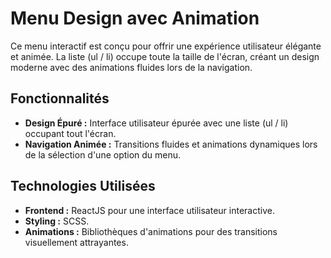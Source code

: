 # Menu Design avec Animation

Ce menu interactif est conçu pour offrir une expérience utilisateur élégante et animée. La liste (ul / li) occupe toute la taille de l'écran, créant un design moderne avec des animations fluides lors de la navigation.

## Fonctionnalités

- **Design Épuré :** Interface utilisateur épurée avec une liste (ul / li) occupant tout l'écran.
- **Navigation Animée :** Transitions fluides et animations dynamiques lors de la sélection d'une option du menu.

## Technologies Utilisées

- **Frontend :** ReactJS pour une interface utilisateur interactive.
- **Styling :** SCSS.
- **Animations :** Bibliothèques d'animations pour des transitions visuellement attrayantes.
